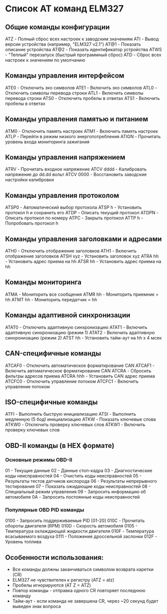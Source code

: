 # Список AT команд ELM327

## Общие команды конфигурации
ATZ          - Полный сброс всех настроек к заводским значениям
ATI          - Вывод версии устройства (например, "ELM327 v2.1")
AT@1         - Показать описание устройства
AT@2         - Показать идентификатор устройства
ATWS         - "Теплый" перезапуск (быстрый программный сброс)
ATD          - Сброс всех настроек к значениям по умолчанию

## Команды управления интерфейсом
ATE0         - Отключить эхо символов
ATE1         - Включить эхо символов
ATL0         - Отключить символы перевода строки
ATL1         - Включить символы перевода строки
ATS0         - Отключить пробелы в ответах
ATS1         - Включить пробелы в ответах

## Команды управления памятью и питанием
ATM0         - Отключить память настроек
ATM1         - Включить память настроек
ATLP         - Перейти в режим низкого энергопотребления
ATIGN        - Прочитать уровень входа мониторинга зажигания

## Команды управления напряжением
ATRV         - Прочитать входное напряжение
ATCV dddd    - Калибровать напряжение до dd.dd вольт
ATCV 0000    - Восстановить заводские настройки калибровки

## Команды управления протоколом
ATSP0        - Автоматический выбор протокола
ATSP h       - Установить протокол h и сохранить его
ATDP         - Описать текущий протокол
ATDPN        - Описать протокол по номеру
ATPC         - Закрыть протокол
ATTP h       - Попробовать протокол h

## Команды управления заголовками и адресами
ATH0         - Отключить отображение заголовков
ATH1         - Включить отображение заголовков
ATSH xyz     - Установить заголовок xyz
ATRA hh      - Установить адрес приема на hh
ATSR hh      - Установить адрес приема на hh

## Команды мониторинга
ATMA         - Мониторить все сообщения
ATMR hh      - Мониторить приемник = hh
ATMT hh      - Мониторить передатчик = hh

## Команды адаптивной синхронизации
ATAT0        - Отключить адаптивную синхронизацию
ATAT1        - Включить адаптивную синхронизацию (режим 1)
ATAT2        - Включить адаптивную синхронизацию (режим 2)
ATST hh      - Установить тайм-аут на hh x 4 мсек

## CAN-специфичные команды
ATCAF0       - Отключить автоматическое форматирование CAN
ATCAF1       - Включить автоматическое форматирование CAN
ATCRA        - Сбросить фильтры адресов приема
ATCRA hhh    - Установить CAN адрес приема
ATCFC0       - Отключить управление потоком
ATCFC1       - Включить управление потоком

## ISO-специфичные команды
ATFI         - Выполнить быструю инициализацию
ATSI         - Выполнить медленную (5 бод) инициализацию
ATKW         - Показать ключевые слова
ATKW0        - Отключить проверку ключевых слов
ATKW1        - Включить проверку ключевых слов

## OBD-II команды (в HEX формате)

### Основные режимы OBD-II
01           - Текущие данные
02           - Данные стоп-кадра
03           - Диагностические коды неисправностей
04           - Очистить коды неисправностей
05           - Результаты тестов датчиков кислорода
06           - Результаты непрерывного тестирования
07           - Показать ожидающие коды неисправностей
08           - Специальный режим управления
09           - Запросить информацию об автомобиле
0A           - Запросить постоянные коды неисправностей

### Популярные OBD PID команды
0100         - Запросить поддерживаемые PID [01-20]
010C         - Прочитать обороты двигателя (RPM)
010D         - Скорость автомобиля
0105         - Температура охлаждающей жидкости двигателя
010F         - Температура всасываемого воздуха
0111         - Положение дроссельной заслонки
012F         - Уровень топлива

## Особенности использования:
- Все команды должны заканчиваться символом возврата каретки (CR)
- ELM327 не чувствителен к регистру (ATZ = atz)
- Пробелы игнорируются (AT Z = ATZ)
- Повтор команды - отправка одного CR повторяет последнюю команду
- Тайм-аут - если команда не завершена CR, через ~20 секунд будет выведен знак вопроса